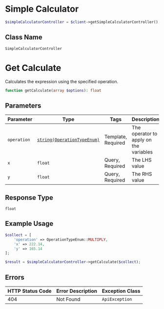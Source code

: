 # Simple Calculator

```php
$simpleCalculatorController = $client->getSimpleCalculatorController();
```

## Class Name

`SimpleCalculatorController`


# Get Calculate

Calculates the expression using the specified operation.

```php
function getCalculate(array $options): float
```

## Parameters

| Parameter | Type | Tags | Description |
|  --- | --- | --- | --- |
| `operation` | [`string(OperationTypeEnum)`](../../doc/models/operation-type-enum.md) | Template, Required | The operator to apply on the variables |
| `x` | `float` | Query, Required | The LHS value |
| `y` | `float` | Query, Required | The RHS value |

## Response Type

`float`

## Example Usage

```php
$collect = [
    'operation' => OperationTypeEnum::MULTIPLY,
    'x' => 222.14,
    'y' => 165.14
];

$result = $simpleCalculatorController->getCalculate($collect);
```

## Errors

| HTTP Status Code | Error Description | Exception Class |
|  --- | --- | --- |
| 404 | Not Found | `ApiException` |

